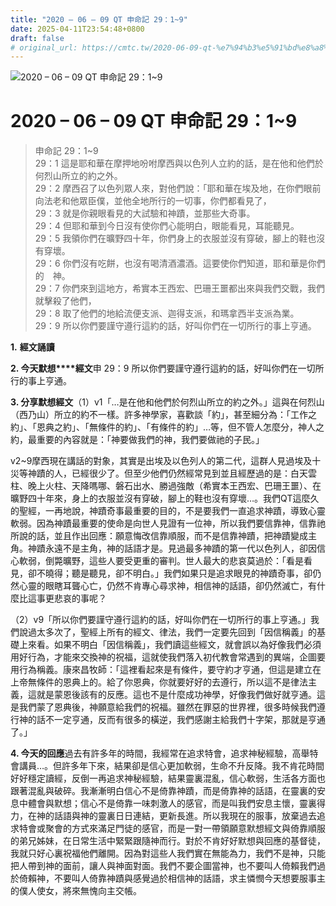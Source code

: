 ```yaml
---
title: "2020 – 06 – 09 QT 申命記 29：1~9"
date: 2025-04-11T23:54:48+0800
draft: false
# original_url: https://cmtc.tw/2020-06-09-qt-%e7%94%b3%e5%91%bd%e8%a8%98-29%ef%bc%9a19
---
```


![2020 – 06 – 09 QT 申命記 29：1\~9](/images/qt.jpg   "2020 – 06 – 09 QT 申命記 29：1\~9")

# 2020 – 06 – 09 QT 申命記 29：1\~9

> 申命記 29：1\~9  
> 29：1 這是耶和華在摩押地吩咐摩西與以色列人立約的話，是在他和他們於何烈山所立的約之外。  
> 29：2 摩西召了以色列眾人來，對他們說：「耶和華在埃及地，在你們眼前向法老和他眾臣僕，並他全地所行的一切事，你們都看見了，  
> 29：3 就是你親眼看見的大試驗和神蹟，並那些大奇事。  
> 29：4 但耶和華到今日沒有使你們心能明白，眼能看見，耳能聽見。  
> 29：5 我領你們在曠野四十年，你們身上的衣服並沒有穿破，腳上的鞋也沒有穿壞。  
> 29：6 你們沒有吃餅，也沒有喝清酒濃酒。這要使你們知道，耶和華是你們的　神。  
> 29：7 你們來到這地方，希實本王西宏、巴珊王噩都出來與我們交戰，我們就擊殺了他們，  
> 29：8 取了他們的地給流便支派、迦得支派，和瑪拿西半支派為業。  
> 29：9 所以你們要謹守遵行這約的話，好叫你們在一切所行的事上亨通。

**1.** **經文誦讀**

**2. 今天默想****經文**申 29：9 所以你們要謹守遵行這約的話，好叫你們在一切所行的事上亨通。

**3. 分享默想經文**（1）v1「…是在他和他們於何烈山所立的約之外。」這與在何烈山（西乃山）所立的約不一樣。許多神學家，喜歡談「約」，甚至細分為：「工作之約」、「恩典之約」、「無條件的約」、「有條件的約」…等，但不管人怎麼分，神人之約，最重要的內容就是：「神要做我們的神，我們要做祂的子民。」

v2\~9摩西現在講話的對象，其實是出埃及以色列人的第二代，這群人見過埃及十災等神蹟的人，已經很少了。但至少他們仍然經常見到並且經歷過的是：白天雲柱、晚上火柱、天降嗎哪、磐石出水、勝過強敵（希實本王西宏、巴珊王噩）、在曠野四十年來，身上的衣服並沒有穿破，腳上的鞋也沒有穿壞…。我們QT這麼久的聖經，一再地說，神蹟奇事最重要的目的，不是要我們一直追求神蹟，導致心靈軟弱。因為神蹟最重要的使命是向世人見證有一位神，所以我們要信靠神，信靠祂所說的話，並且作出回應：願意悔改信靠順服，而不是信靠神蹟，把神蹟變成主角。神蹟永遠不是主角，神的話語才是。見過最多神蹟的第一代以色列人，卻因信心軟弱，倒斃曠野，這些人要受更重的審判。世人最大的悲哀莫過於：「看是看見，卻不曉得；聽是聽見，卻不明白。」我們如果只是追求眼見的神蹟奇事，卻仍然心靈的眼瞎耳聾心亡，仍然不肯專心尋求神，相信神的話語，卻仍然滅亡，有什麼比這事更悲哀的事呢？

（2）v9「所以你們要謹守遵行這約的話，好叫你們在一切所行的事上亨通。」我們說過太多次了，聖經上所有的經文、律法，我們一定要先回到「因信稱義」的基礎上來看。如果不明白「因信稱義」，我們讀這些經文，就會誤以為好像我們必須用好行為，才能來交換神的祝福，這就使我們落入初代教會常遇到的異端，企圖要用行為稱義。康來昌牧師：「這裡看起來是有條件，要守約才亨通，但這是建立在上帝無條件的恩典上的。給了你恩典，你就要好好的去遵行，所以這不是律法主義，這就是蒙恩後該有的反應。這也不是什麼成功神學，好像我們做好就亨通。這是我們蒙了恩典後，神願意給我們的祝福。雖然在罪惡的世界裡，很多時候我們遵行神的話不一定亨通，反而有很多的橫逆，我們感謝主給我們十字架，那就是亨通了。」

**4. 今天的回應**過去有許多年的時間，我經常在追求特會，追求神秘經驗，高舉特會講員…。但許多年下來，結果卻是信心更加軟弱，生命不升反降。我不肯花時間好好穩定讀經，反倒一再追求神秘經驗，結果靈裏混亂，信心軟弱，生活各方面也跟著混亂與破碎。我漸漸明白信心不是倚靠神蹟，而是倚靠神的話語，在靈裏的安息中體會與默想；信心不是倚靠一味刺激人的感官，而是叫我們安息主懷，靈裏得力，在神的話語與神的靈裏日日連結，更新長進。所以我現在的服事，放棄過去追求特會或聚會的方式來滿足門徒的感官，而是一對一帶領願意默想經文與倚靠順服的弟兄姊妹，在日常生活中緊緊跟隨神而行。對於不肯好好默想與回應的基督徒，我就只好心裏祝福他們離開。因為對這些人我們實在無能為力，我們不是神，只能把人帶到神的面前，讓人與神面對面。我們不要企圖當神，也不要叫人倚賴我們過於倚賴神，不要叫人倚靠神蹟與感覺過於相信神的話語，求主憐憫今天想要服事主的僕人使女，將來無愧向主交帳。